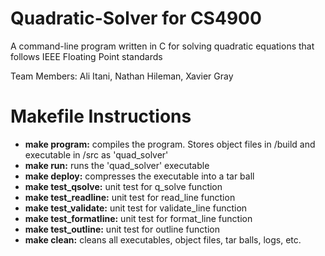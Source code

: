 # Quadratic-Solver for CS4900

A command-line program written in C for solving quadratic equations that follows IEEE Floating Point standards

Team Members: Ali Itani, Nathan Hileman, Xavier Gray 

Makefile Instructions
============
<ul>
<li><b>make program:</b>
    compiles the program. Stores object files in /build and executable in /src as 'quad_solver'</li>

<li><b>make run:</b>
    runs the 'quad_solver' executable</li>
    
<li><b>make deploy:</b>
    compresses the executable into a tar ball</li>
    
<li><b>make test_qsolve:</b>
    unit test for q_solve function</li>
    
<li><b>make test_readline:</b>
    unit test for read_line function</li>
    
<li><b>make test_validate:</b>
    unit test for validate_line function</li>
    
<li><b>make test_formatline:</b>
    unit test for format_line function</li>
    
<li><b>make test_outline:</b>
    unit test for outline function</li>
    
<li><b>make clean:</b>
    cleans all executables, object files, tar balls, logs, etc.</li>
</ul>
